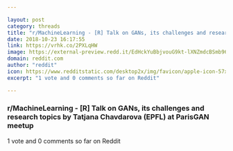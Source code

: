 ```yaml
---

layout: post
category: threads
title: "r/MachineLearning - [R] Talk on GANs, its challenges and research topics by Tatjana Chavdarova (EPFL) at ParisGAN meetup"
date: 2018-10-23 16:17:55
link: https://vrhk.co/2PXLqHW
image: https://external-preview.redd.it/EdHckYuBbjvouG9kt-lXNZmdcBSmb96xvTckXbIuOtM.jpg?auto=webp&s=982c3335e2b4a77a63b45a759b7eeb7cd20c9272
domain: reddit.com
author: "reddit"
icon: https://www.redditstatic.com/desktop2x/img/favicon/apple-icon-57x57.png
excerpt: "1 vote and 0 comments so far on Reddit"

---
```


### r/MachineLearning - [R] Talk on GANs, its challenges and research topics by Tatjana Chavdarova (EPFL) at ParisGAN meetup

1 vote and 0 comments so far on Reddit